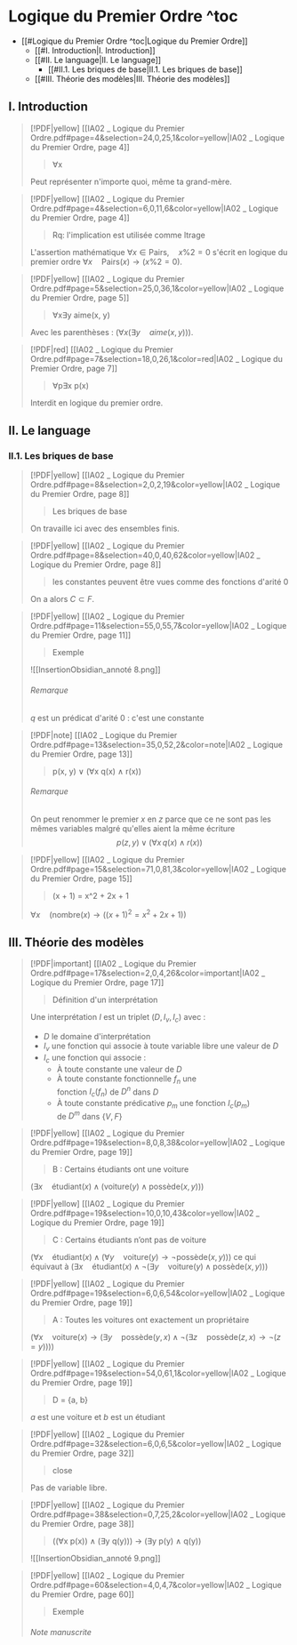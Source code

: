 # Logique du Premier Ordre ^toc

- [[#Logique du Premier Ordre ^toc|Logique du Premier Ordre]]
	- [[#I. Introduction|I. Introduction]]
	- [[#II. Le language|II. Le language]]
		- [[#II.1. Les briques de base|II.1. Les briques de base]]
	- [[#III. Théorie des modèles|III. Théorie des modèles]]

## I. Introduction

> [!PDF|yellow] [[IA02 _ Logique du Premier Ordre.pdf#page=4&selection=24,0,25,1&color=yellow|IA02 _ Logique du Premier Ordre, page 4]]
> > ∀x
> 
> Peut représenter n'importe quoi, même ta grand-mère.

> [!PDF|yellow] [[IA02 _ Logique du Premier Ordre.pdf#page=4&selection=6,0,11,6&color=yellow|IA02 _ Logique du Premier Ordre, page 4]]
> > Rq: l'implication est utilisée comme ltrage
> 
> L'assertion mathématique $\forall x \in \mathrm{Pairs}, \quad x \% 2 = 0$ s'écrit en logique du premier ordre $\forall x \quad \mathrm{Pairs}(x) \to (x \% 2 = 0)$.

> [!PDF|yellow] [[IA02 _ Logique du Premier Ordre.pdf#page=5&selection=25,0,36,1&color=yellow|IA02 _ Logique du Premier Ordre, page 5]]
> > ∀x∃y aime(x, y)
> 
> Avec les parenthèses : $(\forall x (\exists y \quad aime(x,y)))$.

> [!PDF|red] [[IA02 _ Logique du Premier Ordre.pdf#page=7&selection=18,0,26,1&color=red|IA02 _ Logique du Premier Ordre, page 7]]
> > ∀p∃x p(x)
> 
> Interdit en logique du premier ordre.


## II. Le language

### II.1. Les briques de base
> [!PDF|yellow] [[IA02 _ Logique du Premier Ordre.pdf#page=8&selection=2,0,2,19&color=yellow|IA02 _ Logique du Premier Ordre, page 8]]
> > Les briques de base
> 
> On travaille ici avec des ensembles finis.

> [!PDF|yellow] [[IA02 _ Logique du Premier Ordre.pdf#page=8&selection=40,0,40,62&color=yellow|IA02 _ Logique du Premier Ordre, page 8]]
> > les constantes peuvent être vues comme des fonctions d'arité 0
> 
> On a alors $C \subset F$.

> [!PDF|yellow] [[IA02 _ Logique du Premier Ordre.pdf#page=11&selection=55,0,55,7&color=yellow|IA02 _ Logique du Premier Ordre, page 11]]
> > Exemple
> 
> ![[InsertionObsidian_annoté 8.png]]
> 
> ###### Remarque
> $q$ est un prédicat d'arité 0 : c'est une constante

> [!PDF|note] [[IA02 _ Logique du Premier Ordre.pdf#page=13&selection=35,0,52,2&color=note|IA02 _ Logique du Premier Ordre, page 13]]
> > p(x, y) ∨ (∀x q(x) ∧ r(x))
> 
> ###### Remarque
> On peut renommer le premier $x$ en $z$ parce que ce ne sont pas les mêmes variables malgré qu'elles aient la même écriture
> $$ p(z, y) ∨ (∀x \, q(x) ∧ r(x)) $$

> [!PDF|yellow] [[IA02 _ Logique du Premier Ordre.pdf#page=15&selection=71,0,81,3&color=yellow|IA02 _ Logique du Premier Ordre, page 15]]
> > (x + 1) = x^2 + 2x + 1
> 
> $\forall x \quad( \mathrm{nombre}(x) \to ((x+1)^{2} = x^{2} + 2x +1))$

## III. Théorie des modèles

> [!PDF|important] [[IA02 _ Logique du Premier Ordre.pdf#page=17&selection=2,0,4,26&color=important|IA02 _ Logique du Premier Ordre, page 17]]
> > Définition d'un interprétation
>  
> Une interprétation $I$ est un triplet $(D,I_v,I_c)$ avec :
> - $D$ le domaine d'interprétation
> - $I_v$ une fonction qui associe à toute variable libre une valeur de $D$
> - $I_c$ une fonction qui associe :
> 	- À toute constante une valeur de $D$
> 	- À toute constante fonctionnelle $f_n$ une fonction $I_c(f_n)$ de $D^{n}$ dans $D$
> 	- À toute constante prédicative $p_m$ une fonction $I_c(p_m)$ de $D^{m}$ dans $\{V,F\}$

> [!PDF|yellow] [[IA02 _ Logique du Premier Ordre.pdf#page=19&selection=8,0,8,38&color=yellow|IA02 _ Logique du Premier Ordre, page 19]]
> > B : Certains étudiants ont une voiture
> 
> $\Big(\exists x \quad \text{étudiant}(x) \wedge \big(\text{voiture}(y) \wedge \text{possède}(x,y)\big)\Big)$

> [!PDF|yellow] [[IA02 _ Logique du Premier Ordre.pdf#page=19&selection=10,0,10,43&color=yellow|IA02 _ Logique du Premier Ordre, page 19]]
> > C : Certains étudiants n’ont pas de voiture
> 
> $\Big(\forall x \quad \text{étudiant}(x) \wedge \big(\forall y \quad \text{voiture}(y) \to \neg \text{possède}(x,y)\big)\Big)$
> ce qui équivaut à
> $\Big(\exists x \quad \text{étudiant}(x) \wedge \neg\big(\exists y \quad \text{voiture}(y) \wedge \text{possède}(x,y)\big)\Big)$

> [!PDF|yellow] [[IA02 _ Logique du Premier Ordre.pdf#page=19&selection=6,0,6,54&color=yellow|IA02 _ Logique du Premier Ordre, page 19]]
> > A : Toutes les voitures ont exactement un propriétaire
> 
> $\Big(\forall x \quad \text{voiture}(x) \to \big(\exists y \quad \text{possède}(y,x) \wedge \neg (\exists z \quad \text{possède}(z,x) \to \neg(z=y))\big)\Big)$

> [!PDF|yellow] [[IA02 _ Logique du Premier Ordre.pdf#page=19&selection=54,0,61,1&color=yellow|IA02 _ Logique du Premier Ordre, page 19]]
> > D = {a, b}
> 
> $a$ est une voiture et $b$ est un étudiant

> [!PDF|yellow] [[IA02 _ Logique du Premier Ordre.pdf#page=32&selection=6,0,6,5&color=yellow|IA02 _ Logique du Premier Ordre, page 32]]
> > close
> 
> Pas de variable libre.

> [!PDF|yellow] [[IA02 _ Logique du Premier Ordre.pdf#page=38&selection=0,7,25,2&color=yellow|IA02 _ Logique du Premier Ordre, page 38]]
> >  ((∀x p(x)) ∧ (∃y q(y))) → (∃y p(y) ∧ q(y))
> 
> ![[InsertionObsidian_annoté 9.png]]

> [!PDF|yellow] [[IA02 _ Logique du Premier Ordre.pdf#page=60&selection=4,0,4,7&color=yellow|IA02 _ Logique du Premier Ordre, page 60]]
> > Exemple
> 
> ###### Note manuscrite
